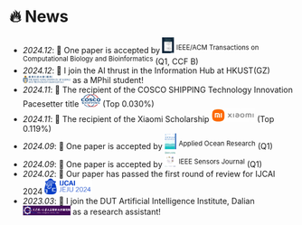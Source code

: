 # 🔥 News
- *2024.12*: 🎉 One paper is accepted by <img src='./images/tcbb.png' style='width: 1.5em;'> <sup>IEEE/ACM Transactions on Computational Biology and Bioinformatics</sup> (Q1, CCF B) 
- *2024.12*: 🎉 I join the AI thrust in the Information Hub at HKUST(GZ) <img src='./images/hkust(gz)1.png' style='width: 6em;'> as a MPhil student!
- *2024.11*: 🎉 The recipient of the COSCO SHIPPING Technology Innovation Pacesetter title<img src='./images/cosco.png' style='width: 3em;'>(Top 0.030%)
- *2024.11*: 🎉 The recipient of the Xiaomi Scholarship <img src='./images/xiaomi.png' style='width: 5.5em;'> (Top 0.119%)
- *2024.09*: 🎉 One paper is accepted by <img src='./images/apor.png' style='width: 1.5em;'> <sup>Applied Ocean Research</sup> (Q1) 
- *2024.09*: 🎉 One paper is accepted by <img src='./images/JS.png' style='width: 1.5em;'> <sup>IEEE Sensors Journal</sup> (Q1)
- *2024.02*: 🎉 Our paper has passed the first round of review for IJCAI 2024 <img src='./images/IJCAI.png' style='width: 6em;'> 
- *2023.03*: 🎉 I join the DUT Artificial Intelligence Institute, Dalian <img src='./images/dutAI.png' style='width: 6em;'> as a research assistant!
